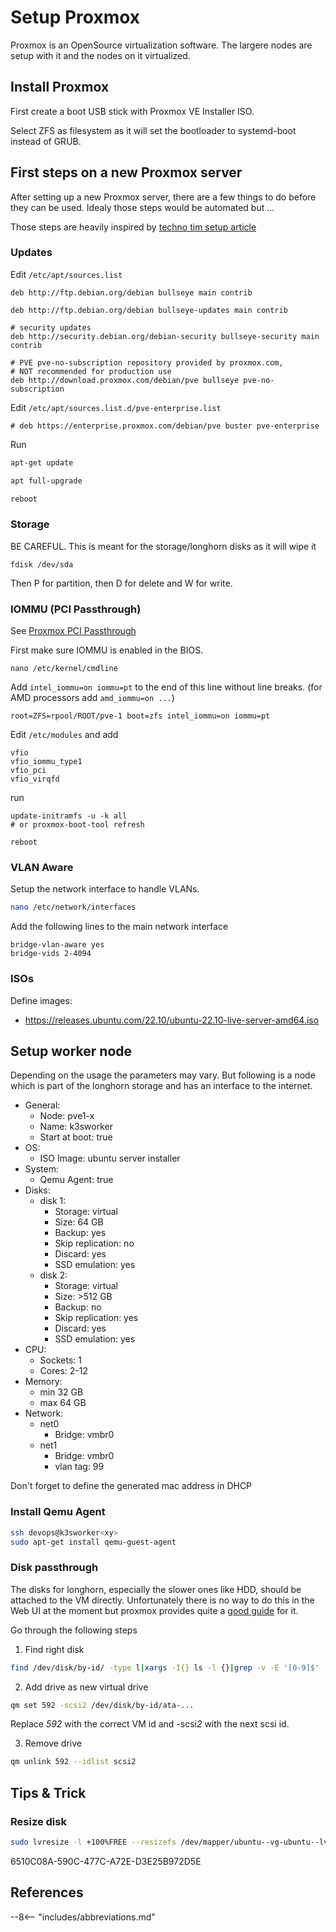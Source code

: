 # Setup Proxmox

Proxmox is an OpenSource virtualization software. The largere nodes are setup
with it and the nodes on it virtualized.


## Install Proxmox

First create a boot USB stick with Proxmox VE Installer ISO.

Select ZFS as filesystem as it will set the bootloader to systemd-boot instead of GRUB.


## First steps on a new Proxmox server

After setting up a new Proxmox server, there are a few things to do before they
can be used. Idealy those steps would be automated but ...

Those steps are heavily inspired by [techno tim setup article][tt-proxmox]


### Updates

Edit `/etc/apt/sources.list`

```shell
deb http://ftp.debian.org/debian bullseye main contrib

deb http://ftp.debian.org/debian bullseye-updates main contrib

# security updates
deb http://security.debian.org/debian-security bullseye-security main contrib

# PVE pve-no-subscription repository provided by proxmox.com,
# NOT recommended for production use
deb http://download.proxmox.com/debian/pve bullseye pve-no-subscription
```

Edit `/etc/apt/sources.list.d/pve-enterprise.list`

```shell
# deb https://enterprise.proxmox.com/debian/pve buster pve-enterprise
```

Run

```bash
apt-get update

apt full-upgrade

reboot
```

### Storage

BE CAREFUL. This is meant for the storage/longhorn disks as it will wipe it

```shell caption="select the correct disk device"
fdisk /dev/sda
```

Then P for partition, then D for delete and W for write.

### IOMMU  (PCI Passthrough)

See [Proxmox PCI Passthrough](https://pve.proxmox.com/wiki/Pci_passthrough)

First make sure IOMMU is enabled in the BIOS.

`nano /etc/kernel/cmdline`

Add `intel_iommu=on iommu=pt` to the end of this line without line breaks. (for
AMD processors add `amd_iommu=on ...`)

```shell
root=ZFS=rpool/ROOT/pve-1 boot=zfs intel_iommu=on iommu=pt
```

Edit `/etc/modules` and add

```shell
vfio
vfio_iommu_type1
vfio_pci
vfio_virqfd
```

run

```shell
update-initramfs -u -k all
# or proxmox-boot-tool refresh

reboot
```

### VLAN Aware

Setup the network interface to handle VLANs.

```bash
nano /etc/network/interfaces
```

Add the following lines to the main network interface

```shell
bridge-vlan-aware yes
bridge-vids 2-4094
```


### ISOs

Define images:

* https://releases.ubuntu.com/22.10/ubuntu-22.10-live-server-amd64.iso


## Setup worker node

Depending on the usage the parameters may vary. But following is a node which is
part of the longhorn storage and has an interface to the internet.

* General:
  * Node: pve1-x
  * Name: k3sworker
  * Start at boot: true
* OS:
  * ISO Image: ubuntu server installer
* System:
  * Qemu Agent: true
* Disks:
  * disk 1:
    * Storage: virtual
    * Size: 64 GB
    * Backup: yes
    * Skip replication: no
    * Discard: yes
    * SSD emulation: yes
  * disk 2:
    * Storage: virtual
    * Size: >512 GB
    * Backup: no
    * Skip replication: yes
    * Discard: yes
    * SSD emulation: yes
* CPU:
  * Sockets: 1
  * Cores: 2-12
* Memory:
  * min 32 GB
  * max 64 GB
* Network:
  * net0
    * Bridge: vmbr0
  * net1
    * Bridge: vmbr0
    * vlan tag: 99

Don't forget to define the generated mac address in DHCP


### Install Qemu Agent

```bash
ssh devops@k3sworker<xy>
sudo apt-get install qemu-guest-agent
```


### Disk passthrough

The disks for longhorn, especially the slower ones like HDD, should be attached to the VM directly.
Unfortunately there is no way to do this in the Web UI at the moment but proxmox provides quite a 
[good guide][proxmox-passthrough] for it.

Go through the following steps

1. Find right disk

```bash
find /dev/disk/by-id/ -type l|xargs -I{} ls -l {}|grep -v -E '[0-9]$' |sort -k11|cut -d' ' -f9,10,11,12
```

2. Add drive as new virtual drive

```bash
qm set 592 -scsi2 /dev/disk/by-id/ata-...
```
Replace *592* with the correct VM id and -scsi*2* with the next scsi id.

3. Remove drive

```bash
qm unlink 592 --idlist scsi2
```

## Tips & Trick

### Resize disk

```bash
sudo lvresize -l +100%FREE --resizefs /dev/mapper/ubuntu--vg-ubuntu--lv
```

6510C08A-590C-477C-A72E-D3E25B972D5E

## References

[tt-proxmox]: https://docs.technotim.live/posts/first-11-things-proxmox/
[proxmox-passthrough]: https://pve.proxmox.com/wiki/Passthrough_Physical_Disk_to_Virtual_Machine_(VM)



--8<-- "includes/abbreviations.md"
